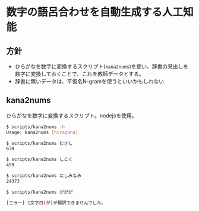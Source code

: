 # 数字の語呂合わせを自動生成する人工知能

## 方針

- ひらがなを数字に変換するスクリプト(`kana2nums`)を使い、辞書の見出しを数字に変換しておくことで、これを教師データとする。
- 辞書に無いデータは、平仮名N-gramを使うといいかもしれない

## kana2nums

ひらがなを数字に変換するスクリプト。nodejsを使用。

```bash
$ scripts/kana2nums -h
Usage: kana2nums [hiragana]

$ scripts/kana2nums むさし
634

$ scripts/kana2nums しこく
459

$ scripts/kana2nums にしみなみ
24373

$ scripts/kana2nums ががが

[エラー] 1文字目(が)が翻訳できませんでした。

```